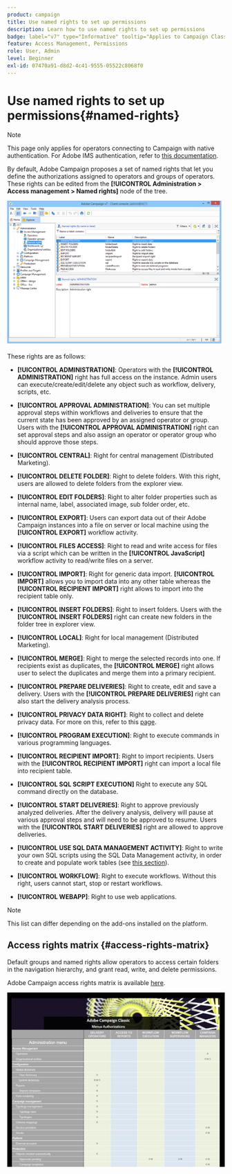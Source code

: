 ```yaml
---
product: campaign
title: Use named rights to set up permissions
description: Learn how to use named rights to set up permissions
badge: label="v7" type="Informative" tooltip="Applies to Campaign Classic v7 only"
feature: Access Management, Permissions
role: User, Admin
level: Beginner
exl-id: 07470a91-d8d2-4c41-9555-05522c8068f0
---
```

# Use named rights to set up permissions{#named-rights}

>[!NOTE]
>
>This page only applies for operators connecting to Campaign with native authentication. For Adobe IMS authentication, refer to [this documentation](https://helpx.adobe.com/enterprise/using/manage-permissions-and-roles.html).

By default, Adobe Campaign proposes a set of named rights that let you define the authorizations assigned to operators and groups of operators. These rights can be edited from the **[!UICONTROL Administration > Access management > Named rights]** node of the tree. 

![](assets/s_ncs_admin_named_rights.png)

These rights are as follows:

* **[!UICONTROL ADMINISTRATION]**: Operators with the **[!UICONTROL ADMINISTRATION]** right has full access on the instance. Admin users can execute/create/edit/delete any object such as workflow, delivery, scripts, etc.

* **[!UICONTROL APPROVAL ADMINISTRATION]**: You can set multiple approval steps within workflows and deliveries to ensure that the current state has been approved by an assigned operator or group. Users with the **[!UICONTROL APPROVAL ADMINISTRATION]** right can set approval steps and also assign an operator or operator group who should approve those steps.

* **[!UICONTROL CENTRAL]**: Right for central management (Distributed Marketing).

* **[!UICONTROL DELETE FOLDER]**: Right to delete folders. With this right, users are allowed to delete folders from the explorer view.

* **[!UICONTROL EDIT FOLDERS]**: Right to alter folder properties such as internal name, label, associated image, sub folder order, etc.

* **[!UICONTROL EXPORT]**: Users can export data out of their Adobe Campaign instances into a file on server or local machine using the **[!UICONTROL EXPORT]** workflow activity.

* **[!UICONTROL FILES ACCESS]**: Right to read and write access for files via a script which can be written in the **[!UICONTROL JavaScript]** workflow activity to read/write files on a server.

* **[!UICONTROL IMPORT]**: Right for generic data import. **[!UICONTROL IMPORT]** allows you to import data into any other table whereas the **[!UICONTROL RECIPIENT IMPORT]** right allows to import into the recipient table only.

* **[!UICONTROL INSERT FOLDERS]**: Right to insert folders. Users with the **[!UICONTROL INSERT FOLDERS]** right can create new folders in the folder tree in explorer view.

* **[!UICONTROL LOCAL]**: Right for local management (Distributed Marketing).

* **[!UICONTROL MERGE]**: Right to merge the selected records into one. If recipients exist as duplicates, the **[!UICONTROL MERGE]** right allows user to select the duplicates and merge them into a primary recipient.

* **[!UICONTROL PREPARE DELIVERIES]**: Right to create, edit and save a delivery. Users with the **[!UICONTROL PREPARE DELIVERIES]** right can also start the delivery analysis process.

* **[!UICONTROL PRIVACY DATA RIGHT]**: Right to collect and delete privacy data. For more on this, refer to this [page](https://helpx.adobe.com/campaign/kb/acc-privacy.html).

* **[!UICONTROL PROGRAM EXECUTION]**: Right to execute commands in various programming languages.

* **[!UICONTROL RECIPIENT IMPORT]**: Right to import recipients. Users with the **[!UICONTROL RECIPIENT IMPORT]** right can import a local file into recipient table.

* **[!UICONTROL SQL SCRIPT EXECUTION]** Right to execute any SQL command directly on the database.

* **[!UICONTROL START DELIVERIES]**: Right to approve previously analyzed deliveries. After the delivery analysis, delivery will pause at various approval steps and will need to be approved to resume. Users with the **[!UICONTROL START DELIVERIES]** right are allowed to approve deliveries.

* **[!UICONTROL USE SQL DATA MANAGEMENT ACTIVITY]**: Right to write your own SQL scripts using the SQL Data Management activity, in order to create and populate work tables (see [this section](../../workflow/using/sql-data-management.md)).

* **[!UICONTROL WORKFLOW]**: Right to execute workflows. Without this right, users cannot start, stop or restart workflows.

* **[!UICONTROL WEBAPP]**: Right to use web applications.

>[!NOTE]
>
>This list can differ depending on the add-ons installed on the platform.

## Access rights matrix {#access-rights-matrix}

Default groups and named rights allow operators to access certain folders in the navigation hierarchy, and grant read, write, and delete permissions.

Adobe Campaign access rights matrix is available [here](/help/platform/using/assets/access-rights-matrix.pdf).

[![image](assets/do-not-localize/user_management.png)](https://experienceleague.adobe.com/docs/campaign-classic/assets/access-rights-matrix.pdf)
